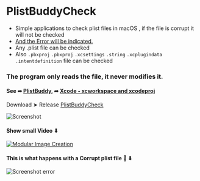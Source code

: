 # PlistBuddyCheck
- Simple applications to check plist files in macOS
, if the file is corrupt it will not be checked
- [And the Error will be indicated.](https://github.com/chris1111/PlistBuddyCheck?tab=readme-ov-file#this-is-what-happens-with-a-corrupt-plist-file--)
- Any .plist file can be checked
- Also `.pbxproj` `.pbxproj` `.xcsettings` `.string` `.xcplugindata` `.intentdefinition` file can be checked
### The program only reads the file, it never modifies it.

#### See ➦ [PlistBuddy](https://www.unix.com/man-page/osx/8/PLISTBUDDY/), ➦ [Xcode - xcworkspace and xcodeproj](https://neurocline.github.io/dev/2016/04/16/xcode-xcworkspace-and-xcodeproj.html)

Download ➤ Release [PlistBuddyCheck](https://github.com/chris1111/PlistBuddyCheck/releases/tag/V1)
     
![Screenshot](https://github.com/chris1111/PlistBuddyCheck/assets/6248794/ae19931a-2e59-4e4f-b8ec-cd6b8f556d77)

#### Show small Video ⬇︎
[![Modular Image Creation](https://github.com/chris1111/PlistBuddyCheck/assets/6248794/f2685c95-4a52-4519-9b60-1a1f0cf3110c)](https://youtu.be/DxTVH3DPTpE)


#### This is what happens with a Corrupt plist file 🚫 ⬇
![Screenshot error](https://github.com/chris1111/PlistBuddyCheck/assets/6248794/ffd391eb-f322-4ae0-aeca-04c55a68dd1d)


